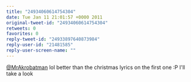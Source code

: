 ```yaml
---
title: "24934060614754304"
date: Tue Jan 11 21:01:57 +0000 2011
original-tweet-id: "24934060614754304"
retweets: 0
favorites: 0
reply-tweet-id: "24933897640873984"
reply-user-id: "21481585"
reply-user-screen-name: ""
---
```

<a href="https://twitter.com/MrAkrobatman">@MrAkrobatman</a> lol better than the christmas lyrics on the first one :P
I'll take a look
